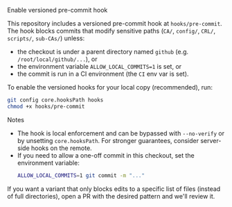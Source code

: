 Enable versioned pre-commit hook

This repository includes a versioned pre-commit hook at `hooks/pre-commit`. The hook
blocks commits that modify sensitive paths (`CA/`, `config/`, `CRL/`, `scripts/`, `sub-CAs/`) unless:

- the checkout is under a parent directory named `github` (e.g. `/root/local/github/...`), or
- the environment variable `ALLOW_LOCAL_COMMITS=1` is set, or
- the commit is run in a CI environment (the `CI` env var is set).

To enable the versioned hooks for your local copy (recommended), run:

```sh
git config core.hooksPath hooks
chmod +x hooks/pre-commit
```

Notes
- The hook is local enforcement and can be bypassed with `--no-verify` or by unsetting
  `core.hooksPath`. For stronger guarantees, consider server-side hooks on the remote.
- If you need to allow a one-off commit in this checkout, set the environment variable:
  ```sh
  ALLOW_LOCAL_COMMITS=1 git commit -m "..."
  ```

If you want a variant that only blocks edits to a specific list of files (instead of full
directories), open a PR with the desired pattern and we'll review it.
